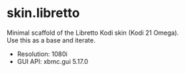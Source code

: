 # skin.libretto

Minimal scaffold of the Libretto Kodi skin (Kodi 21 Omega).  
Use this as a base and iterate.

- Resolution: 1080i
- GUI API: xbmc.gui 5.17.0